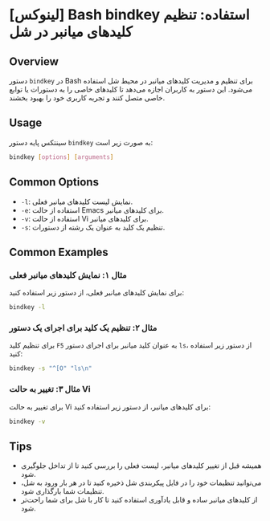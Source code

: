 # [لینوکس] Bash bindkey استفاده: تنظیم کلیدهای میانبر در شل

## Overview
دستور `bindkey` در Bash برای تنظیم و مدیریت کلیدهای میانبر در محیط شل استفاده می‌شود. این دستور به کاربران اجازه می‌دهد تا کلیدهای خاصی را به دستورات یا توابع خاصی متصل کنند و تجربه کاربری خود را بهبود بخشند.

## Usage
سینتکس پایه دستور `bindkey` به صورت زیر است:

```bash
bindkey [options] [arguments]
```

## Common Options
- `-l`: نمایش لیست کلیدهای میانبر فعلی.
- `-e`: استفاده از حالت Emacs برای کلیدهای میانبر.
- `-v`: استفاده از حالت Vi برای کلیدهای میانبر.
- `-s`: تنظیم یک کلید به عنوان یک رشته از دستورات.

## Common Examples
### مثال ۱: نمایش کلیدهای میانبر فعلی
برای نمایش کلیدهای میانبر فعلی، از دستور زیر استفاده کنید:

```bash
bindkey -l
```

### مثال ۲: تنظیم یک کلید برای اجرای یک دستور
برای تنظیم کلید `F5` به عنوان کلید میانبر برای اجرای دستور `ls`، از دستور زیر استفاده کنید:

```bash
bindkey -s "^[O" "ls\n"
```

### مثال ۳: تغییر به حالت Vi
برای تغییر به حالت Vi برای کلیدهای میانبر، از دستور زیر استفاده کنید:

```bash
bindkey -v
```

## Tips
- همیشه قبل از تغییر کلیدهای میانبر، لیست فعلی را بررسی کنید تا از تداخل جلوگیری شود.
- می‌توانید تنظیمات خود را در فایل پیکربندی شل ذخیره کنید تا در هر بار ورود به شل، تنظیمات شما بارگذاری شود.
- از کلیدهای میانبر ساده و قابل یادآوری استفاده کنید تا کار با شل برای شما راحت‌تر شود.